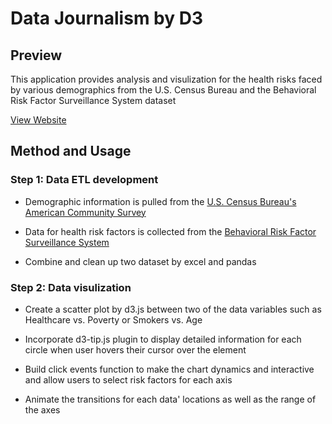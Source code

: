 # Data Journalism by D3

## Preview
This application provides analysis and visulization for the health risks faced by various demographics from the U.S. Census Bureau and the Behavioral Risk Factor Surveillance System dataset 

[View Website](https://d3-times.herokuapp.com/)

## Method and Usage

### Step 1: Data ETL development

  * Demographic information is pulled from the [U.S. Census Bureau's American Community Survey](http://factfinder.census.gov/faces/nav/jsf/pages/searchresults.xhtml)
  
  * Data for health risk factors is collected from the [Behavioral Risk Factor Surveillance System](https://chronicdata.cdc.gov/Behavioral-Risk-Factors/BRFSS-2014-Overall/5ra3-ixqq)
  * Combine and clean up two dataset by excel and pandas
  
### Step 2: Data visulization 
  * Create a scatter plot by d3.js between two of the data variables such as Healthcare vs. Poverty or Smokers vs. Age

  * Incorporate d3-tip.js plugin to display detailed information for each circle when user hovers their cursor over the element
  
  * Build click events function to make the chart dynamics and interactive and allow users to select risk factors for each axis
  
  * Animate the transitions for each data' locations as well as the range of the axes

